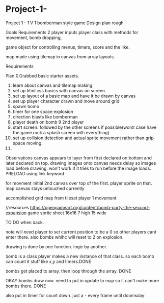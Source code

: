 # Project-1-
Project 1 - 1 V 1 bomberman style game Design plan rough

Goals Requirements
2 player inputs
player class with methods for movement, bomb dropping, 

game object for controlling menus, timers, score and the like.

map made using tilemap in canvas from array layouts.


Requirements

Plan
0.Grabbed basic starter assets.
1. learn about canvas and tilemap making
2. set up html css basics with canvas on screen
3. set up layout of a basic map and have it be drawn by canvas
4. set up player character drawn and move around grid
5.  spawn bomb
6. timer for one space explosion
7. direction blasts like bomberman
8. player death on bomb
9 2nd player
10. start screen. followed by the other screens if possible(worst case have the game rock a splash screen with everything)
11. set up collision detection and actual sprite movement rather than grip space moving.
12.

Observations
canvas appears to layer from first declared on bottom and later declared on top.
drawing images onto canvas needs delay so images load before drawing. won't work if it tries to run before the image loads. PRELOAD using link keyword






for movment initial
2nd canvas over top of the first. player sprite on that. map canvas stays untouched currently



accomplished
grid map from tileset
player 1 movement






//resources
https://opengameart.org/content/bomb-party-the-second-expansion
game sprite sheet 16x16 7 high 15 wide


TO DO when back.

note will need player to set current position to be a 0 so other players cant enter there. also bombs whihc will reset to 2 on explosion.

drawing is done by one function. logic by another.

bomb is a class player makes a new instance of that class. so each bomb can count it stuff like x,y and timers.DONE

bombs get placed to array. then loop through the array. DONE


OKAY bombs draw now. need to put in update to map so it can't make more bombs there. DONE

also put in timer for count down. just a - every frame until doomsday